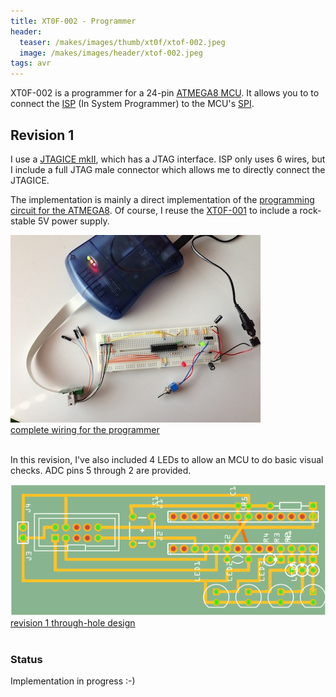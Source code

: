 ```yaml
---
title: XT0F-002 - Programmer
header:
  teaser: /makes/images/thumb/xt0f/xtof-002.jpeg
  image: /makes/images/header/xtof-002.jpeg
tags: avr
---
```


XT0F-002 is a programmer for a 24-pin [ATMEGA8 MCU](ATMEGA168.html). It allows
you to to connect the [ISP](http://en.wikipedia.org/wiki/In-System_Programming)
(In System Programmer) to the MCU's
[SPI](http://en.wikipedia.org/wiki/Serial_Peripheral_Interface_Bus).

## Revision 1

I use a [JTAGICE mkII](JTAGICE_mkII.html), which has a JTAG interface. ISP only
uses 6 wires, but I include a full JTAG male connector which allows me to
directly connect the JTAGICE.

The implementation is mainly a direct implementation of the [programming
circuit for the ATMEGA8](ATMEGA168.html). Of course, I reuse the
[XT0F-001](XT0F-001.html) to include a rock-stable 5V power supply.

<div class="thumb circuit left">
  <a href="/makes/images/full/xt0f/jtag_spi_programmer_atmega168.jpg" target="_blank">
    <img src="/makes/images/thumb/xt0f/jtag_spi_programmer_atmega168.jpg"><br>
    complete wiring for the programmer
  </a>
</div>

<br clear="both">

In this revision, I've also included 4 LEDs to allow an MCU to do basic visual
checks. ADC pins 5 through 2 are provided.

<div class="thumb circuit left">
  <a href="/makes/images/full/xt0f/xt0f-002-rev1.png" target="_blank">
    <img src="/makes/images/thumb/xt0f/xt0f-002-rev1.png"><br>
    revision 1 through-hole design
  </a>
</div>

<br clear="both">

### Status

Implementation in progress :-)
